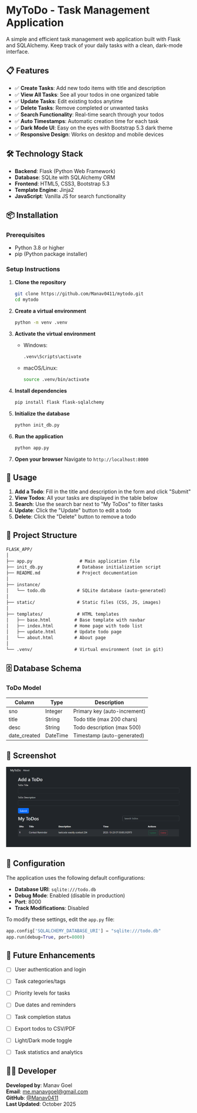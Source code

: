 # MyToDo - Task Management Application

A simple and efficient task management web application built with Flask and SQLAlchemy. Keep track of your daily tasks with a clean, dark-mode interface.

## 📋 Features

- ✅ **Create Tasks**: Add new todo items with title and description
- ✅ **View All Tasks**: See all your todos in one organized table
- ✅ **Update Tasks**: Edit existing todos anytime
- ✅ **Delete Tasks**: Remove completed or unwanted tasks
- ✅ **Search Functionality**: Real-time search through your todos
- ✅ **Auto Timestamps**: Automatic creation time for each task
- ✅ **Dark Mode UI**: Easy on the eyes with Bootstrap 5.3 dark theme
- ✅ **Responsive Design**: Works on desktop and mobile devices

## 🛠️ Technology Stack

- **Backend**: Flask (Python Web Framework)
- **Database**: SQLite with SQLAlchemy ORM
- **Frontend**: HTML5, CSS3, Bootstrap 5.3
- **Template Engine**: Jinja2
- **JavaScript**: Vanilla JS for search functionality

## 📦 Installation

### Prerequisites

- Python 3.8 or higher
- pip (Python package installer)

### Setup Instructions

1. **Clone the repository**
   ```bash
   git clone https://github.com/Manav0411/mytodo.git
   cd mytodo
   ```

2. **Create a virtual environment**
   ```bash
   python -m venv .venv
   ```

3. **Activate the virtual environment**
   - Windows:
     ```bash
     .venv\Scripts\activate
     ```
   - macOS/Linux:
     ```bash
     source .venv/bin/activate
     ```

4. **Install dependencies**
   ```bash
   pip install flask flask-sqlalchemy
   ```

5. **Initialize the database**
   ```bash
   python init_db.py
   ```

6. **Run the application**
   ```bash
   python app.py
   ```

7. **Open your browser**
   Navigate to `http://localhost:8000`

## 🚀 Usage

1. **Add a Todo**: Fill in the title and description in the form and click "Submit"
2. **View Todos**: All your tasks are displayed in the table below
3. **Search**: Use the search bar next to "My ToDos" to filter tasks
4. **Update**: Click the "Update" button to edit a todo
5. **Delete**: Click the "Delete" button to remove a todo

## 📁 Project Structure

```
FLASK_APP/
│
├── app.py                  # Main application file
├── init_db.py             # Database initialization script
├── README.md              # Project documentation
│
├── instance/
│   └── todo.db            # SQLite database (auto-generated)
│
├── static/                # Static files (CSS, JS, images)
│
├── templates/             # HTML templates
│   ├── base.html         # Base template with navbar
│   ├── index.html        # Home page with todo list
│   ├── update.html       # Update todo page
│   └── about.html        # About page
│
└── .venv/                # Virtual environment (not in git)
```

## 🗄️ Database Schema

### ToDo Model

| Column        | Type     | Description                    |
|--------------|----------|--------------------------------|
| sno          | Integer  | Primary key (auto-increment)   |
| title        | String   | Todo title (max 200 chars)     |
| desc         | String   | Todo description (max 500)     |
| date_created | DateTime | Timestamp (auto-generated)     |

## 🎨 Screenshot

![MyToDo App](screenshot.png)

## 🔧 Configuration

The application uses the following default configurations:

- **Database URI**: `sqlite:///todo.db`
- **Debug Mode**: Enabled (disable in production)
- **Port**: 8000
- **Track Modifications**: Disabled

To modify these settings, edit the `app.py` file:

```python
app.config['SQLALCHEMY_DATABASE_URI'] = "sqlite:///todo.db"
app.run(debug=True, port=8000)
```

## 📝 Future Enhancements

- [ ] User authentication and login
- [ ] Task categories/tags
- [ ] Priority levels for tasks
- [ ] Due dates and reminders
- [ ] Task completion status
- [ ] Export todos to CSV/PDF
- [ ] Light/Dark mode toggle
- [ ] Task statistics and analytics


## 👨‍💻 Developer

**Developed by**: Manav Goel  
**Email**: me.manavgoel@gmail.com  
**GitHub**: [@Manav0411](https://github.com/Manav0411)  
**Last Updated**: October 2025
